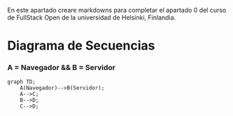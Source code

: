 En este apartado creare markdowns para completar el apartado 0 del curso de FullStack Open de la universidad de Helsinki, Finlandia.

# Diagrama de Secuencias
 ### **A = Navegador && B = Servidor**
```mermaid
graph TD;
    A(Navegador)-->B(Servidor);
    A-->C;
    B-->D;
    C-->D;
```
